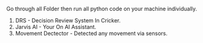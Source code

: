 Go through all Folder then run all python code on your machine individually.
1. DRS - Decision Review System In Cricker.
2. Jarvis AI - Your On AI Assistant.
3. Movement Dectector - Detected any movement via sensors.
